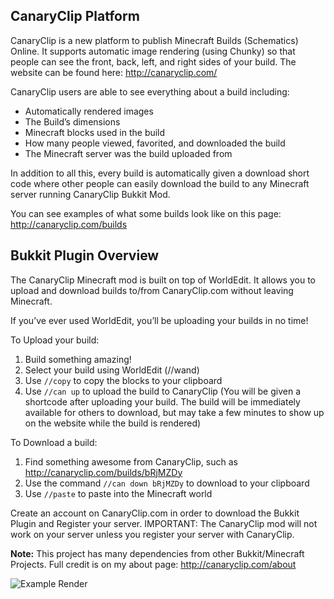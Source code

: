 ## CanaryClip Platform

CanaryClip is a new platform to publish Minecraft Builds (Schematics) Online. It supports automatic image rendering (using Chunky) so that people can see the front, back, left, and right sides of your build. The website can be found here: http://canaryclip.com/

CanaryClip users are able to see everything about a build including:
* Automatically rendered images
* The Build’s dimensions
* Minecraft blocks used in the build
* How many people viewed, favorited, and downloaded the build
* The Minecraft server was the build uploaded from

In addition to all this, every build is automatically given a download short code where other people can easily download the build to any Minecraft server running CanaryClip Bukkit Mod.

You can see examples of what some builds look like on this page: http://canaryclip.com/builds

## Bukkit Plugin Overview

The CanaryClip Minecraft mod is built on top of WorldEdit. It allows you to upload and download builds to/from CanaryClip.com without leaving Minecraft.

If you’ve ever used WorldEdit, you’ll be uploading your builds in no time!

To Upload your build:

1. Build something amazing!
2. Select your build using WorldEdit (//wand)
3. Use `//copy` to copy the blocks to your clipboard
4. Use `//can up` to upload the build to CanaryClip (You will be given a shortcode after uploading your build. The build will be immediately available for others to download, but may take a few minutes to show up on the website while the build is rendered)

To Download a build:

1. Find something awesome from CanaryClip, such as http://canaryclip.com/builds/bRjMZDy
2. Use the command `//can down bRjMZDy` to download to your clipboard
3. Use `//paste` to paste into the Minecraft world

Create an account on CanaryClip.com in order to download the Bukkit Plugin and Register your server. IMPORTANT: The CanaryClip mod will not work on your server unless you register your server with CanaryClip.

**Note:** This project has many dependencies from other Bukkit/Minecraft Projects. Full credit is on my about page: http://canaryclip.com/about

![Example Render](http://i.imgur.com/51k2cj4.jpg)
